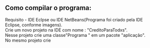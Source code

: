 ## Como compilar o  programa:
Requisito - IDE Eclpse ou IDE NetBeans(Programa foi criado pela IDE Eclipse, conforme imagens).  <br/>
Crie um novo projeto na IDE com nome : "CreditoParaTodxs". <br/>
Nesse projeto crie uma classe"Programa " em um pacote "aplicação". <br/>
No mesmo projeto crie 

